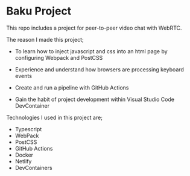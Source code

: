 # Baku Project

This repo includes a project for peer-to-peer video chat with WebRTC.

The reason I made this project;

* To learn how to inject javascript and css into an html page by configuring Webpack and PostCSS

* Experience and understand how browsers are processing keyboard events

* Create and run a pipeline with GitHub Actions

* Gain the habit of project development within Visual Studio Code DevContainer

Technologies I used in this project are;

* Typescript
* WebPack
* PostCSS
* GitHub Actions
* Docker
* Netlify
* DevContainers

